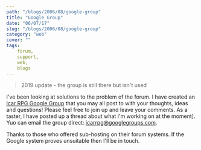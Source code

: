 ```yaml
---
path: "/blogs/2006/08/google-group"
title: "Google Group"
date: "06/07/17"
slug: "/blogs/2006/08/google-group"
category: "web"
cover: ""
tags:
    forum,
    support,
    web,
    blogs
---
```


> 2019 update - the group is still there but isn't used

I've been looking at solutions to the problem of the forum. I have created an [Icar RPG Google Group](http://groups.google.com/group/icarrpg) that you may all post to with your thoughts, ideas and questions! Please feel free to join up and leave your comments. As a taster, I have posted up a thread about what I'm working on at the moment]. Yuo can email the group direct: [icarrpg@googlegroups.com](icarrpg@googlegroups.com).
		
Thanks to those who offered sub-hosting on their forum systems. If the Google system proves unsuitable then I'll be in touch.